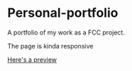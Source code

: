 # Personal-portfolio
A portfolio of my work as a FCC project.

The page is kinda responsive

[Here's a preview](https://youtu.be/HwKyQRFcZ5k)
